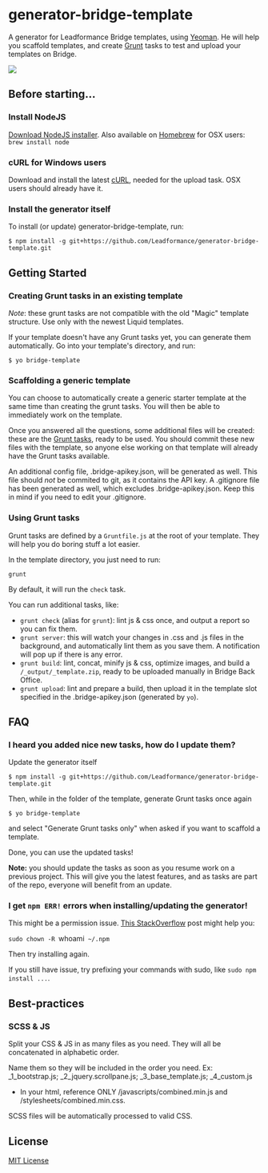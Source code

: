 # generator-bridge-template

A generator for Leadformance Bridge templates, using [Yeoman](http://yeoman.io).
He will help you scaffold templates, and create [Grunt](http://gruntjs.com) tasks to test and upload your templates on Bridge.

![](http://i.imgur.com/CYiHTVE.png)

## Before starting...

### Install NodeJS

[Download NodeJS installer](http://nodejs.org).
Also available on [Homebrew](http://brew.sh) for OSX users: `brew install node`

### cURL for Windows users

Download and install the latest [cURL](http://curl.haxx.se), needed for the upload task.
OSX users should already have it.

### Install the generator itself

To install (or update) generator-bridge-template, run:

```
$ npm install -g git+https://github.com/Leadformance/generator-bridge-template.git
```

## Getting Started

### Creating Grunt tasks in an existing template

*Note*: these grunt tasks are not compatible with the old "Magic" template structure. Use only with the newest Liquid templates.

If your template doesn't have any Grunt tasks yet, you can generate them automatically.
Go into your template's directory, and run:

```
$ yo bridge-template
```

### Scaffolding a generic template

You can choose to automatically create a generic starter template at the same time than creating the grunt tasks.
You will then be able to immediately work on the template.

Once you answered all the questions, some additional files will be created: these are the [Grunt tasks](#using-grunt-tasks), ready to be used.
You should commit these new files with the template, so anyone else working on that template will already have the Grunt tasks available.

An additional config file, .bridge-apikey.json, will be generated as well.
This file should *not* be commited to git, as it contains the API key.
A .gitignore file has been generated as well, which excludes .bridge-apikey.json.
Keep this in mind if you need to edit your .gitignore.

### Using Grunt tasks

Grunt tasks are defined by a `Gruntfile.js` at the root of your template.
They will help you do boring stuff a lot easier.

In the template directory, you just need to run:

```
grunt
```

By default, it will run the `check` task.

You can run additional tasks, like:

- `grunt check` (alias for `grunt`): lint js & css once, and output a report so you can fix them.
- `grunt server`: this will watch your changes in .css and .js files in the background, and automatically lint them as you save them. A notification will pop up if there is any error.
- `grunt build`: lint, concat, minify js & css, optimize images, and build a `/_output/_template.zip`, ready to be uploaded manually in Bridge Back Office.
- `grunt upload`: lint and prepare a build, then upload it in the template slot specified in the .bridge-apikey.json (generated by `yo`).

## FAQ

### I heard you added nice new tasks, how do I update them?

Update the generator itself

```
$ npm install -g git+https://github.com/Leadformance/generator-bridge-template.git
```

Then, while in the folder of the template, generate Grunt tasks once again

```
$ yo bridge-template
```

and select "Generate Grunt tasks only" when asked if you want to scaffold a template.

Done, you can use the updated tasks!

**Note:** you should update the tasks as soon as you resume work on a previous project. This will give you the latest features, and as tasks are part of the repo, everyone will benefit from an update.

### I get `npm ERR!` errors when installing/updating the generator!

This might be a permission issue.
[This StackOverflow](http://stackoverflow.com/a/16151707) post might help you:

`sudo chown -R `whoami` ~/.npm`

Then try installing again.

If you still have issue, try prefixing your commands with sudo, like `sudo npm install ...`.

## Best-practices

### SCSS & JS

Split your CSS & JS in as many files as you need. They will all be concatenated in alphabetic order.

Name them so they will be included in the order you need.
Ex: _1_bootstrap.js; _2_jquery.scrollpane.js; _3_base_template.js; _4_custom.js

- In your html, reference ONLY /javascripts/combined.min.js and /stylesheets/combined.min.css.

SCSS files will be automatically processed to valid CSS.

## License

[MIT License](http://en.wikipedia.org/wiki/MIT_License)

